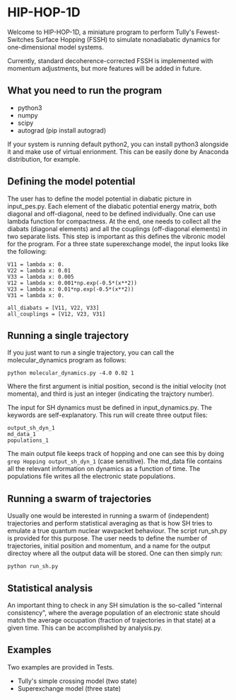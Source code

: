 # HIP-HOP-1D

Welcome to HIP-HOP-1D, a miniature program to perform Tully's Fewest-Switches Surface Hopping (FSSH) to simulate nonadiabatic dynamics for one-dimensional model systems. 

Currently, standard decoherence-corrected FSSH is implemented with momentum adjustments, but more features will be added in future.

## What you need to run the program

- python3
- numpy
- scipy
- autograd (pip install autograd)

If your system is running default python2, you can install python3 alongside it and make use of virtual enrionment. This can be easily done by Anaconda distribution, for example. 

## Defining the model potential

The user has to define the model potential in diabatic picture in input_pes.py. Each element of the diabatic potential energy matrix, both diagonal and off-diagonal, need to be defined individually. One can use lambda function for compactness. At the end, one needs to collect all the diabats (diagonal elements) and all the couplings (off-diagonal elements) in two separate lists. This step is important as this defines the vibronic model for the program. For a three state superexchange model, the input looks like the following:

```
V11 = lambda x: 0.
V22 = lambda x: 0.01
V33 = lambda x: 0.005
V12 = lambda x: 0.001*np.exp(-0.5*(x**2))
V23 = lambda x: 0.01*np.exp(-0.5*(x**2))
V31 = lambda x: 0.

all_diabats = [V11, V22, V33]
all_couplings = [V12, V23, V31]
```

## Running a single trajectory

If you just want to run a single trajectory, you can call the molecular_dynamics program as follows:

```
python molecular_dynamics.py -4.0 0.02 1
```

Where the first argument is initial position, second is the initial velocity (not momenta), and third is just an integer (indicating the trajctory number).

The input for SH dynamics must be defined in input_dynamics.py. The keywords are self-explanatory. This run will create three output files:

```
output_sh_dyn_1
md_data_1
populations_1
```

The main output file keeps track of hopping and one can see this by doing ``` grep Hopping output_sh_dyn_1``` (case sensitive). The md_data file contains all the relevant information on dynamics as a function of time. The populations file writes all the electronic state populations.

## Running a swarm of trajectories

Usually one would be interested in running a swarm of (independent) trajectories and perform statistical averaging as that is how SH tries to emulate a true quantum nuclear wavpacket behaviour. The script run_sh.py is provided for this purpose. The user needs to define the number of trajectories, initial position and momentum, and a name for the output directoy where all the output data will be stored. One can then simply run:

```
python run_sh.py
```

## Statistical analysis

An important thing to check in any SH simulation is the so-called "internal consistency", where the average population of an electronic state should match the average occupation (fraction of trajectories in that state) at a given time. This can be accomplished by analysis.py.

## Examples

Two examples are provided in Tests. 

- Tully's simple crossing model (two state)
- Superexchange model (three state)


